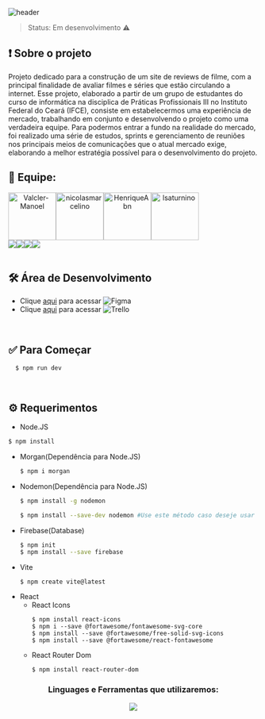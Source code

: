 ![header](https://user-images.githubusercontent.com/102832927/229260264-d3805921-2210-4a72-9bde-d16aa70902d4.png)

> Status: Em desenvolvimento  ⚠️
## ❗ Sobre o projeto
  Projeto dedicado para a construção de um site de reviews de filme, com a principal finalidade de avaliar filmes e séries que estão circulando a internet. Esse projeto, elaborado a partir de um grupo de estudantes do curso de informática na disciplica de Práticas Profissionais III no Instituto Federal do Ceará (IFCE), consiste em estabelecermos uma experiência de mercado, trabalhando em conjunto e desenvolvendo o projeto como uma verdadeira equipe. Para podermos  entrar a fundo na realidade do mercado, foi realizado uma série de estudos, sprints e gerenciamento de reuniões nos principais meios de comunicações que o atual mercado exige, elaborando a melhor estratégia possível para o desenvolvimento do projeto.
  
  ## 🔎 Equipe: 
<div style="display: flex; margin: auto;"  align="center">
  <a href="https://github.com/Valcler-Manoel">
    <img src="https://github.com/Valcler-Manoel.png?size=96" alt="Valcler-Manoel" width="96px" height="96px" />
  </a>
  <a href="https://github.com/nicolasmarcelino">
    <img src="https://github.com/nicolasmarcelino.png?size=96" alt="nicolasmarcelino" width="96px" height="96px" />
  </a>
  <a href="https://github.com/HenriqueAbn">
    <img src="https://github.com/HenriqueAbn.png?size=96" alt="HenriqueAbn" width="96px" height="96px" />
  </a>
  <a href="https://github.com/lsaturnino">
    <img src="https://github.com/lsaturnino.png?size=96" alt="lsaturnino" width="96px" height="96px" />
  </a>
</div>

<div style="display: flex; margin: auto;"  align="center">
  <a href="https://github.com/Valcler-Manoel" target="_blank">
    <img src="https://img.shields.io/badge/-GitHub-%23333?style=for-the-badge&logo=github&logoColor=white" target="_blank">
  </a>
  <a href="https://github.com/nicolasmarcelino" target="_blank">
    <img src="https://img.shields.io/badge/-GitHub-%23333?style=for-the-badge&logo=github&logoColor=white" target="_blank">
  </a>
  <a href="https://github.com/HenriqueAbn" target="_blank">
    <img src="https://img.shields.io/badge/-GitHub-%23333?style=for-the-badge&logo=github&logoColor=white" target="_blank">
  </a>
  <a href="https://github.com/lsaturnino" target="_blank">
    <img src="https://img.shields.io/badge/-GitHub-%23333?style=for-the-badge&logo=github&logoColor=white" target="_blank">
  </a>
</div>


<br>
</p>

## 🛠️ Área de Desenvolvimento
- Clique [aqui](https://www.figma.com/file/NH4tDjcj27sxHNojMFFhhF/Cin%C3%A9?t=zo4GY85MBwohJJbV-1) para acessar ![Figma](https://img.shields.io/badge/-Figma-2E333D?style=flat&logo=figma)
- Clique [aqui](https://trello.com/b/E9RDKHap/sapuca%C3%ADs-project-web) para acessar ![Trello](https://img.shields.io/badge/-Trello-2E333D?style=flat&logo=trello)

<br>

## ✅ Para Começar
      
      $ npm run dev
      

<br>

## ⚙️ Requerimentos
- Node.JS
```sh
$ npm install
```
  - Morgan(Dependência para Node.JS)
      ```sh
      $ npm i morgan
      ```
  - Nodemon(Dependência para Node.JS)
      ```sh
      $ npm install -g nodemon
      ```
      ```sh
      $ npm install --save-dev nodemon #Use este método caso deseje usar como development dependency
      ```
  - Firebase(Database)
    ```sh
    $ npm init
    $ npm install --save firebase
    ```
  - Vite
    ```
    $ npm create vite@latest
    ```
- React
  - React Icons
    ```
    $ npm install react-icons
    $ npm i --save @fortawesome/fontawesome-svg-core
    $ npm install --save @fortawesome/free-solid-svg-icons
    $ npm install --save @fortawesome/react-fontawesome
    ```
  - React Router Dom
    ```
    $ npm install react-router-dom
    ```

<h3 align="center">Linguages e Ferramentas que utilizaremos:</h3>

<p align="center">
  <a href="">
    <img src="https://skillicons.dev/icons?i=figma,git,nodejs,js,html,css,react,firebase" />
  </a>
</p>

